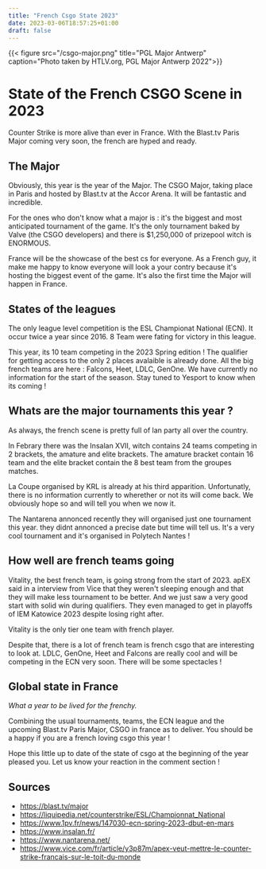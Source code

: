 ```yaml
---
title: "French Csgo State 2023"
date: 2023-03-06T18:57:25+01:00
draft: false
---
```


{{< figure src="/csgo-major.png" title="PGL Major Antwerp" caption="Photo taken by HTLV.org, PGL Major Antwerp 2022">}}

# State of the French CSGO Scene in 2023

Counter Strike is more alive than ever in France. With the Blast.tv Paris Major coming very soon, the french are hyped and ready.

## The Major

Obviously, this year is the year of the Major. The CSGO Major, taking place in Paris and hosted by Blast.tv at the Accor Arena.
It will be fantastic and incredible.

For the ones who don't know what a major is : it's the biggest and most anticipated tournament of the game. It's the only tournament baked by Valve (the CSGO developers)
and there is $1,250,000 of prizepool witch is ENORMOUS.

France will be the showcase of the best cs for everyone. As a French guy, it make me happy to know everyone will look a your contry because it's hosting the biggest event of the game.
It's also the first time the Major will happen in France.

## States of the leagues

The only league level competition is the ESL Championat National (ECN). It occur twice a year since 2016. 8 Team were fating for victory in this league.

This year, its 10 team competing in the 2023 Spring edition ! The qualifier for getting access to the only 2 places avalaible is already done.
All the big french teams are here : Falcons, Heet, LDLC, GenOne.
We have currently no information for the start of the season.
Stay tuned to Yesport to know when its coming !

## Whats are the major tournaments this year ?

As always, the french scene is pretty full of lan party all over the country.

In Febrary there was the Insalan XVII, witch contains 24 teams competing in 2 brackets, the amature and elite brackets.
The amature bracket contain 16 team and the elite bracket contain the 8 best team from the groupes matches.

La Coupe organised by KRL is already at his third apparition. Unfortunatly, there is no information currently to wherether or not its will come back. We obviously hope so and will tell you when we now it.

The Nantarena annonced recently they will organised just one tournament this year. they didnt annonced a precise date but time will tell us. It's a very cool tournament and it's organised in Polytech Nantes !

## How well are french teams going

Vitality, the best french team, is going strong from the start of 2023. apEX said in a interview from Vice that they weren't sleeping enough and that they will make less tournament to be better. And we just saw a very good start with solid win during qualifiers. They even managed to get in playoffs of IEM Katowice 2023 despite losing right after.

Vitality is the only tier one team with french player.

Despite that, there is a lot of french team is french csgo that are interesting to look at.
LDLC, GenOne, Heet and Falcons are really cool and will be competing in the ECN very soon.
There will be some spectacles !

## Global state in France

_What a year to be lived for the frenchy._

Combining the usual tournaments, teams, the ECN league and the upcoming Blast.tv Paris Major, CSGO in france as to deliver. You should be a happy if you are a french loving csgo this year !

Hope this little up to date of the state of csgo at the beginning of the year pleased you. Let us know your reaction in the comment section !

## Sources

- https://blast.tv/major
- https://liquipedia.net/counterstrike/ESL/Championnat_National
- https://www.1pv.fr/news/147030-ecn-spring-2023-dbut-en-mars
- https://www.insalan.fr/
- https://www.nantarena.net/
- https://www.vice.com/fr/article/y3p87m/apex-veut-mettre-le-counter-strike-francais-sur-le-toit-du-monde
